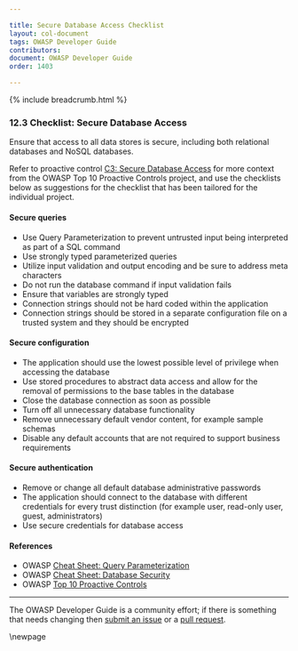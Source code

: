 ```yaml
---

title: Secure Database Access Checklist
layout: col-document
tags: OWASP Developer Guide
contributors:
document: OWASP Developer Guide
order: 1403

---
```


{% include breadcrumb.html %}

### 12.3 Checklist: Secure Database Access

Ensure that access to all data stores is secure, including both relational databases and NoSQL databases.

Refer to proactive control [C3: Secure Database Access][control3]
for more context from the OWASP Top 10 Proactive Controls project,
and use the checklists below as suggestions for the checklist that has been tailored for the individual project.

#### Secure queries

* Use Query Parameterization to prevent untrusted input being interpreted as part of a SQL command
* Use strongly typed parameterized queries
* Utilize input validation and output encoding and be sure to address meta characters
* Do not run the database command if input validation fails
* Ensure that variables are strongly typed
* Connection strings should not be hard coded within the application
* Connection strings should be stored in a separate configuration file on a trusted system and they should be encrypted

#### Secure configuration

* The application should use the lowest possible level of privilege when accessing the database
* Use stored procedures to abstract data access and allow for the removal of permissions to the base tables in the database
* Close the database connection as soon as possible
* Turn off all unnecessary database functionality
* Remove unnecessary default vendor content, for example sample schemas
* Disable any default accounts that are not required to support business requirements

#### Secure authentication

* Remove or change all default database administrative passwords
* The application should connect to the database with different credentials for every trust distinction
    (for example user, read-only user, guest, administrators)
* Use secure credentials for database access

#### References

* OWASP [Cheat Sheet: Query Parameterization][query]
* OWASP [Cheat Sheet: Database Security][dbsec]
* OWASP [Top 10 Proactive Controls][proactive10]

----

The OWASP Developer Guide is a community effort; if there is something that needs changing
then [submit an issue][issue1403] or a [pull request][pr].

[control3]: https://owasp.org/www-project-proactive-controls/v3/en/c3-secure-database.html
[dbsec]: https://cheatsheetseries.owasp.org/cheatsheets/Database_Security_Cheat_Sheet.html
[issue1403]: https://github.com/OWASP/www-project-developer-guide/issues/new?labels=enhancement&template=request.md&title=Update:%2014-checklist/03-secure-database-access
[pr]: https://github.com/OWASP/www-project-developer-guide/pulls
[proactive10]: https://owasp.org/www-project-proactive-controls/
[query]: https://cheatsheetseries.owasp.org/cheatsheets/Query_Parameterization_Cheat_Sheet.html

\newpage
